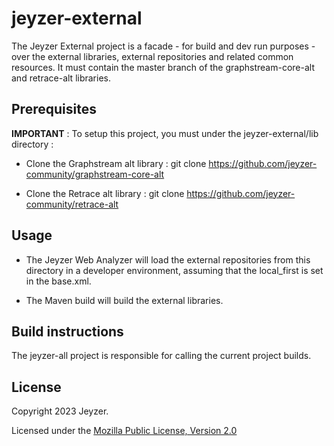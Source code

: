 # jeyzer-external
The Jeyzer External project is a facade - for build and dev run purposes - over the external libraries, external repositories and related common resources.
It must contain the master branch of the graphstream-core-alt and retrace-alt libraries.


Prerequisites
------------------

**IMPORTANT** :
To setup this project, you must under the jeyzer-external/lib directory :

- Clone the Graphstream alt library : 
  git clone https://github.com/jeyzer-community/graphstream-core-alt

- Clone the Retrace alt library :
  git clone https://github.com/jeyzer-community/retrace-alt


Usage
------------------

- The Jeyzer Web Analyzer will load the external repositories from this directory in a developer environment, 
  assuming that the local_first is set in the base.xml.

- The Maven build will build the external libraries.


Build instructions
------------------

The jeyzer-all project is responsible for calling the current project builds.


 
 License
-------

Copyright 2023 Jeyzer.

Licensed under the [Mozilla Public License, Version 2.0](https://www.mozilla.org/media/MPL/2.0/index.815ca599c9df.txt)